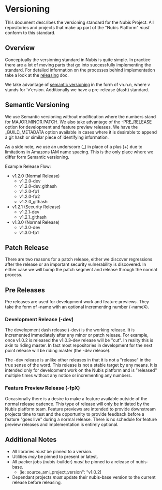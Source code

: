 # Versioning

This document describes the versioning standard for the Nubis Project. All
repositories and projects that make up part of the "Nubis Platform" *must*
conform to this standard.

## Overview

Conceptually the versioning standard in Nubis is quite simple. In practice there
are a lot of moving parts that go into successfully implementing the standard.
For detailed information on the processes behind implementation take a look at
the [releasing](https://github.com/Nubisproject/nubis-docs/RELEASING.md) doc.

We take advantage of [semantic versioning](http://semver.org/) in the form of
vn.n.n, where v stands for 'v'ersion. Additionally we have a pre-release (dash)
standard.

## Semantic Versioning

We use Semantic versioning without modification where the numbers stand for
MAJOR.MINOR.PATCH. We also take advantage of the -PRE_RELEASE option for
development and feature preview releases. We have the _BUILD_METADATA option
available in cases where it is desirable to append a git hash or similar piece
of identifying information.

As a side note, we use an underscore (_) in place of a plus (+) due to
limitations in Amazons IAM name spacing. This is the only place where we differ
form Semantic versioning.

Example Release Flow:

* v1.2.0 (Normal Release)
  * v1.2.0-dev
  * v1.2.0-dev_githash
  * v1.2.0-fp1
  * v1.2.0-fp2
  * v1.2.0_githash
* v1.2.1 (Security Release)
  * v1.2.1-dev
  * v1.2.1_githash
* v1.3.0 (Normal Release)
  * v1.3.0-dev
  * v1.3.0-fp1

## Patch Release

There are two reasons for a patch release, either we discover regressions after
the release or an important security vulnerability is discovered. In either case
we will bump the patch segment and release through the normal process.

## Pre Releases

Pre releases are used for development work and feature previews. They take the
form of -name with an optional incrementing number (-nameX).

### Development Release (-dev)

The development dash release (-dev) is the working release. It is incremented
immediately after any minor or patch release. For example, once v1.0.2 is
released the v1.0.3-dev release will be "cut". In reality this is akin to riding
master. In fact most repositories in development for the next point release will
be riding master (the -dev release).

The -dev release is unlike other releases in that it is not a "release" in the
true sense of the word. This release is not a stable target by any means. It is
intended only for development work on the Nubis platform and is "released"
multiple times without any notice or incrementing any numbers.

### Feature Preview Release (-fpX)

Occasionally there is a desire to make a feature available outside of the normal
release cadence. This type of release will only be initiated by the Nubis
platform team. Feature previews are intended to provide downstream projects time
to test and the opportunity to provide feedback before a feature "goes live"
during a normal release. There is no schedule for feature preview releases and
implementation is entirely optional.

## Additional Notes

* All libraries *must* be pinned to a version.
* Utilities *may* be pinned to present or latest.
* All packer jobs (nubis-builder) *must* be pinned to a release of nubis-base.
  * (ie: source_ami_project_version": "v1.0.2)
* Dependant projects *must* update their nubis-base version to the current
  release before releasing.
